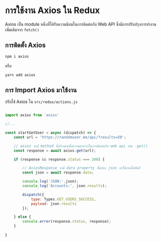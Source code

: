 
# การใช้งาน Axios ใน Redux

Axios เป็น module หนึ่งที่ได้รับความนิยมในการติดต่อกับ Web API ซึ่งมีการปรับปรุงการทำงานเพิ่มเติมจาก `fetch()`

## การติดตั้ง Axios

```bash
npm i axios
```
หรือ
```bash
yarn add axios
```

## การ Import Axios มาใช้งาน


ปรับใช้ Axios ใน `src/redux/actions.js`


```js

import axios from 'axios'

//...

const startGetUser = async (dispatch) => {
    const url = 'https://randomuser.me/api/?results=50';

    // axios จะมี method ที่สร้างมาเพื่อความสะดวกในการติดต่อกับ web api เช่น .get()
    const response = await axios.get(url);

    if (response && response.status === 200) {

        // AxiosResponse จะมี data property ที่แปลง json มาใช้งานได้ทันที 
        const json = await response.data;

        console.log('JSON:',json);
        console.log('Accounts:', json.results);

        dispatch({
            type: Types.GET_USERS_SUCCESS,
            payload: json.results
        });

    } else {
        console.error(response.status, response);
    }
    
}
```
